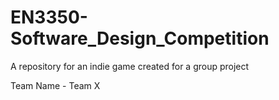 # EN3350-Software_Design_Competition
A repository for an indie game created for a group project

Team Name - Team X
